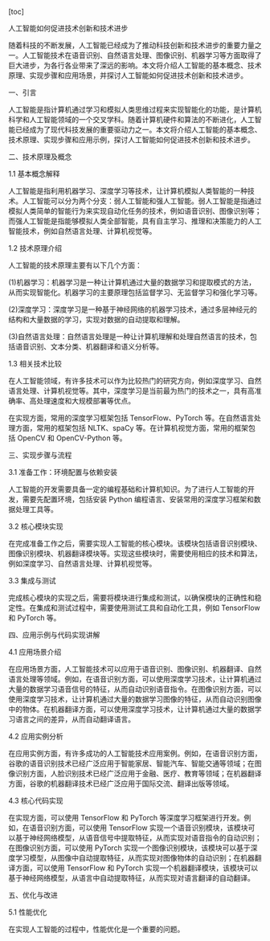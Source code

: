 
[toc]                    
                
                
人工智能如何促进技术创新和技术进步

随着科技的不断发展，人工智能已经成为了推动科技创新和技术进步的重要力量之一。人工智能技术在语音识别、自然语言处理、图像识别、机器学习等方面取得了巨大进步，为各行各业带来了深远的影响。本文将介绍人工智能的基本概念、技术原理、实现步骤和应用场景，并探讨人工智能如何促进技术创新和技术进步。

一、引言

人工智能是指计算机通过学习和模拟人类思维过程来实现智能化的功能，是计算机科学和人工智能领域的一个交叉学科。随着计算机硬件和算法的不断进化，人工智能已经成为了现代科技发展的重要驱动力之一。本文将介绍人工智能的基本概念、技术原理、实现步骤和应用示例，探讨人工智能如何促进技术创新和技术进步。

二、技术原理及概念

1.1 基本概念解释

人工智能是指利用机器学习、深度学习等技术，让计算机模拟人类智能的一种技术。人工智能可以分为两个分支：弱人工智能和强人工智能。弱人工智能是指通过模拟人类简单的智能行为来实现自动化任务的技术，例如语音识别、图像识别等；而强人工智能是指能够模拟人类全部智能，具有自主学习、推理和决策能力的人工智能技术，例如自然语言处理、计算机视觉等。

1.2 技术原理介绍

人工智能的技术原理主要有以下几个方面：

(1)机器学习：机器学习是一种让计算机通过大量的数据学习和提取模式的方法，从而实现智能化。机器学习的主要原理包括监督学习、无监督学习和强化学习等。

(2)深度学习：深度学习是一种基于神经网络的机器学习技术，通过多层神经元的结构和大量数据的学习，实现对数据的自动提取和理解。

(3)自然语言处理：自然语言处理是一种让计算机理解和处理自然语言的技术，包括语音识别、文本分类、机器翻译和语义分析等。

1.3 相关技术比较

在人工智能领域，有许多技术可以作为比较热门的研究方向，例如深度学习、自然语言处理、计算机视觉等。其中，深度学习是当前最为热门的技术之一，具有高准确率、高处理速度和大规模部署等优点。

在实现方面，常用的深度学习框架包括 TensorFlow、PyTorch 等。在自然语言处理方面，常用的框架包括 NLTK、spaCy 等。在计算机视觉方面，常用的框架包括 OpenCV 和 OpenCV-Python 等。

三、实现步骤与流程

3.1 准备工作：环境配置与依赖安装

人工智能的开发需要具备一定的编程基础和计算机知识。为了进行人工智能的开发，需要先配置环境，包括安装 Python 编程语言、安装常用的深度学习框架和数据处理工具等。

3.2 核心模块实现

在完成准备工作之后，需要实现人工智能的核心模块。该模块包括语音识别模块、图像识别模块、机器翻译模块等。实现这些模块时，需要使用相应的技术和算法，例如深度学习、自然语言处理、计算机视觉等。

3.3 集成与测试

完成核心模块的实现之后，需要将模块进行集成和测试，以确保模块的正确性和稳定性。在集成和测试过程中，需要使用测试工具和自动化工具，例如 TensorFlow 和 PyTorch 等。

四、应用示例与代码实现讲解

4.1 应用场景介绍

在应用场景方面，人工智能技术可以应用于语音识别、图像识别、机器翻译、自然语言处理等领域。例如，在语音识别方面，可以使用深度学习技术，让计算机通过大量的数据学习语音信号的特征，从而自动识别语音指令。在图像识别方面，可以使用深度学习技术，让计算机通过大量的数据学习图像的特征，从而自动识别图像中的物体。在机器翻译方面，可以使用深度学习技术，让计算机通过大量的数据学习语言之间的差异，从而自动翻译语言。

4.2 应用实例分析

在应用实例方面，有许多成功的人工智能技术应用案例。例如，在语音识别方面，谷歌的语音识别技术已经广泛应用于智能家居、智能汽车、智能交通等领域；在图像识别方面，人脸识别技术已经广泛应用于金融、医疗、教育等领域；在机器翻译方面，谷歌的机器翻译技术已经广泛应用于国际交流、翻译出版等领域。

4.3 核心代码实现

在实现方面，可以使用 TensorFlow 和 PyTorch 等深度学习框架进行开发。例如，在语音识别方面，可以使用 TensorFlow 实现一个语音识别模块，该模块可以基于神经网络模型，从语音信号中提取特征，从而实现对语音指令的自动识别；在图像识别方面，可以使用 PyTorch 实现一个图像识别模块，该模块可以基于深度学习模型，从图像中自动提取特征，从而实现对图像物体的自动识别；在机器翻译方面，可以使用 TensorFlow 和 PyTorch 实现一个机器翻译模块，该模块可以基于神经网络模型，从语言中自动提取特征，从而实现对语言翻译的自动翻译。

五、优化与改进

5.1 性能优化

在实现人工智能的过程中，性能优化是一个重要的问题。


